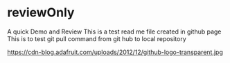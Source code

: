 # reviewOnly
A quick Demo and Review
This is a test read me file created in github page
This is to test git pull command from git hub to local repository

https://cdn-blog.adafruit.com/uploads/2012/12/github-logo-transparent.jpg

